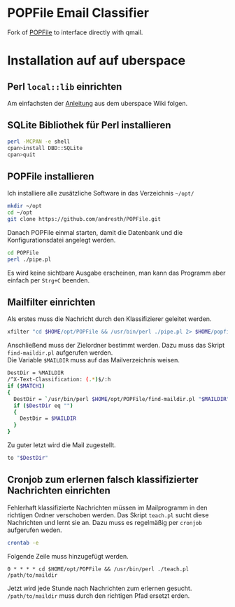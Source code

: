 # POPFile Email Classifier
Fork of [POPFile](http://getpopfile.org/) to interface directly with qmail.

# Installation auf auf uberspace
## Perl `local::lib` einrichten
Am einfachsten der [Anleitung](https://wiki.uberspace.de/development:perl) aus dem uberspace Wiki folgen.

## SQLite Bibliothek für Perl installieren
```bash
perl -MCPAN -e shell
cpan>install DBD::SQLite
cpan>quit
```

## POPFile installieren
Ich installiere alle zusätzliche Software in das Verzeichnis `~/opt/`
```bash
mkdir ~/opt
cd ~/opt
git clone https://github.com/andresth/POPFile.git
```
Danach POPFile einmal starten, damit die Datenbank und die Konfigurationsdatei angelegt werden.
```bash
cd POPFile
perl ./pipe.pl
```
Es wird keine sichtbare Ausgabe erscheinen, man kann das Programm aber einfach per `Strg+C` beenden.

## Mailfilter einrichten
Als erstes muss die Nachricht durch den Klassifizierer geleitet werden.
```bash
xfilter "cd $HOME/opt/POPFile && /usr/bin/perl ./pipe.pl 2> $HOME/popfile.err"
```
Anschließend muss der Zielordner bestimmt werden. Dazu muss das Skript `find-maildir.pl` aufgerufen werden.  
Die Variable `$MAILDIR` muss auf das Mailverzeichnis weisen.
```bash
DestDir = %MAILDIR
/^X-Text-Classification: (.*)$/:h
if ($MATCH1)
{
  DestDir = `/usr/bin/perl $HOME/opt/POPFile/find-maildir.pl "$MAILDIR" "$MATCH1"`
  if ($DestDir eq "")
  {
    DestDir = $MAILDIR
  }
}
```
Zu guter letzt wird die Mail zugestellt.
```bash
to "$DestDir"
```

## Cronjob zum erlernen falsch klassifizierter Nachrichten einrichten
Fehlerhaft klassifizierte Nachrichten müssen im Mailprogramm in den richtigen Ordner verschoben werden. Das Skript `teach.pl` sucht diese Nachrichten und lernt sie an. Dazu muss es regelmäßig per `cronjob` aufgerufen weden.
```bash
crontab -e
```
Folgende Zeile muss hinzugefügt werden.
```
0 * * * * cd $HOME/opt/POPFile && /usr/bin/perl ./teach.pl /path/to/maildir
```
Jetzt wird jede Stunde nach Nachrichten zum erlernen gesucht. `/path/to/maildir` muss durch den richtigen Pfad ersetzt erden.
